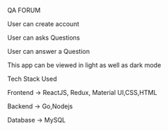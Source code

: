 QA FORUM

User can create account

User can asks Questions 

User can answer a Question

This app can be viewed in light as well as dark mode

Tech Stack Used

Frontend -> ReactJS, Redux, Material UI,CSS,HTML

Backend -> Go,Nodejs

Database -> MySQL
